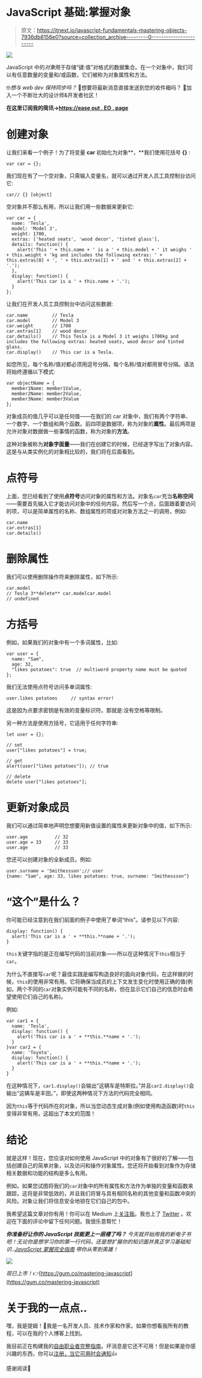 # JavaScript 基础:掌握对象

> 原文：<https://itnext.io/javascript-fundamentals-mastering-objects-7936db8156e0?source=collection_archive---------0----------------------->

![](img/3c6de30143b3219b45ad5cd00a0fccd9.png)

JavaScript 中的*对象*用于存储“键:值”对格式的数据集合。在一个对象中，我们可以有任意数量的变量和/或函数，它们被称为对象属性和方法。

🤓*想与 web dev 保持同步吗？*
🚀想要将最新消息直接发送到您的收件箱吗？
🎉加入一个不断壮大的设计师&开发者社区！

**在这里订阅我的简讯→**[**https://ease out . EO . page**](https://easeout.eo.page/)

# 创建对象

让我们来看一个例子！为了将变量 **car** 初始化为对象**，**我们使用花括号 **{}** :

```
var car = {};
```

我们现在有了一个空对象，只需输入变量名，就可以通过开发人员工具控制台访问它:

```
car// {} [object]
```

空对象并不那么有用，所以让我们用一些数据来更新它:

```
var car = {
  name: 'Tesla',
  model: 'Model 3',
  weight: 1700,
  extras: ['heated seats', 'wood decor', 'tinted glass'],
  details: function() {
    alert('This ' + this.name + ' is a ' + this.model + ' it weighs ' + this.weight + 'kg and includes the following extras: ' + this.extras[0] + ', ' + this.extras[1] + ' and ' + this.extras[2] + '.');
  },
  display: function() {
    alert('This car is a ' + this.name + '.');
  }
};
```

让我们在开发人员工具控制台中访问这些数据:

```
car.name         // Tesla
car.model        // Model 3
car.weight       // 1700
car.extras[1]    // wood decor
car.details()    // This Tesla is a Model 3 it weighs 1700kg and   includes the following extras: heated seats, wood decor and tinted glass.
car.display()    // This car is a Tesla.
```

如您所见，每个名称/值对都必须用逗号分隔，每个名称/值对都用冒号分隔。语法将始终遵循以下模式:

```
var objectName = {
  member1Name: member1Value,
  member2Name: member2Value,
  member3Name: member3Value
};
```

对象成员的值几乎可以是任何值——在我们的 car 对象中，我们有两个字符串、一个数字、一个数组和两个函数。前四项是数据项，称为对象的**属性**。最后两项是允许对象对数据做一些事情的函数，称为对象的**方法**。

这种对象被称为**对象字面量**——我们在创建它的时候，已经逐字写出了对象内容。这是与从类实例化的对象相比较的，我们将在后面看到。

# 点符号

上面，您已经看到了使用**点符号**访问对象的属性和方法。对象名`car`充当**名称空间**——需要首先输入它才能访问对象中的任何内容。然后写一个点，后面跟着要访问的项，可以是简单属性的名称、数组属性的项或对对象方法之一的调用，例如:

```
car.name
car.extras[1]
car.details() 
```

# 删除属性

我们可以使用删除操作符来删除属性，如下所示:

```
car.model
// Tesla 3**delete** car.modelcar.model
// undefined
```

# 方括号

例如，如果我们的对象中有一个多词属性，比如:

```
var user = {
  name: "Sam",
  age: 32,
  "likes potatoes": true  // multiword property name must be quoted
};
```

我们无法使用点符号访问多单词属性:

```
user.likes potatoes     // syntax error!
```

这是因为点要求密钥是有效的变量标识符。那就是:没有空格等限制。

另一种方法是使用方括号，它适用于任何字符串:

```
let user = {};

// set
user["likes potatoes"] = true;

// get
alert(user["likes potatoes"]); // true

// delete
delete user["likes potatoes"];
```

# 更新对象成员

我们可以通过简单地声明您想要用新值设置的属性来更新对象中的值，如下所示:

```
user.age          // 32
user.age = 33     // 33
user.age          // 33
```

您还可以创建对象的全新成员。例如:

```
user.surname = 'Smithessson';// user
{name: "Sam", age: 33, likes potatoes: true, surname: "Smithessson"}
```

# “这个”是什么？

你可能已经注意到在我们前面的例子中使用了单词“this”。请参见以下内容:

```
display: function() {
  alert('This car is a ' + **this.**name + '.');
}
```

`this`关键字指的是正在编写代码的当前对象——所以在这种情况下`this`相当于`car`。

为什么不直接写`car`呢？最佳实践是编写构造良好的面向对象代码，在这样做的时候，`this`的使用非常有用。它将确保当成员的上下文发生变化时使用正确的值(例如，两个不同的`car`对象实例可能有不同的名称，但在显示它们自己的信息时会希望使用它们自己的名称)。

例如:

```
var car1 = {
  name: 'Tesla',
  display: function() {
    alert('This car is a ' + **this.**name + '.');
  }
}var car2 = {
  name: 'Toyota',
  display: function() {
    alert('This car is a ' + **this.**name + '.');
  }
}
```

在这种情况下，`car1.display()`会输出“这辆车是特斯拉。”并且`car2.display()`会输出“这辆车是丰田。”，即使这两种情况下方法的代码完全相同。

因为`this`等于代码所在的对象，所以当您动态生成对象(例如使用构造函数)时`this`变得非常有用，这超出了本文的范围！

# 结论

就是这样！现在，您应该对如何使用 JavaScript 中的对象有了很好的了解——包括创建自己的简单对象，以及访问和操作对象属性。您还将开始看到对象作为存储相关数据和功能的结构是多么有用。

例如，如果您试图将我们的`car`对象中的所有属性和方法作为单独的变量和函数来跟踪，这将是非常低效的，并且我们将冒与具有相同名称的其他变量和函数冲突的风险。对象让我们将信息安全地锁在它们自己的包中。

我希望这篇文章对你有用！你可以在 Medium 上[关注我](https://medium.com/@timothyrobards)。我也上了 [Twitter](https://twitter.com/easeoutco) 。欢迎在下面的评论中留下任何问题。我很乐意帮忙！

***你准备好让你的 JavaScript 技能更上一层楼了吗？*** *今天就开始用我的新电子书吧！无论你是想学习你的第一行代码，还是想扩展你的知识面并真正学习基础知识..*[*JavaScript 掌握完全指南*](https://gum.co/mastering-javascript) *带你从零到英雄！*

![](img/dde515044536421c6c999650977f80c4.png)

*现已上市！👉*[https://gum.co/mastering-javascript](https://gum.co/mastering-javascript)

# 关于我的一点点..

嘿，我是提姆！👋我是一名开发人员、技术作家和作家。如果你想看我所有的教程，可以在我的个人博客上找到。

我目前正在构建我的[自由职业者完整指南](http://www.easeout.co/freelance)。坏消息是它还不可用！但是如果是你感兴趣的东西，你可以[注册，当它可用时会通知](https://easeout.eo.page/news)👍

感谢阅读🎉